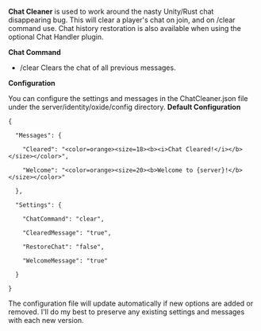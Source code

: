 **Chat Cleaner**  is used to work around the nasty Unity/Rust chat disappearing bug. This will clear a player's chat on join, and on /clear command use. Chat history restoration is also available when using the optional Chat Handler plugin.

**Chat Command** 


* /clear
Clears the chat of all previous messages.

**Configuration** 

You can configure the settings and messages in the ChatCleaner.json file under the server/identity/oxide/config directory.
**Default Configuration** 

````
{

  "Messages": {

    "Cleared": "<color=orange><size=18><b><i>Chat Cleared!</i></b></size></color>",

    "Welcome": "<color=orange><size=20><b>Welcome to {server}!</b></size></color>"

  },

  "Settings": {

    "ChatCommand": "clear",

    "ClearedMessage": "true",

    "RestoreChat": "false",

    "WelcomeMessage": "true"

  }

}
````

The configuration file will update automatically if new options are added or removed. I'll do my best to preserve any existing settings and messages with each new version.